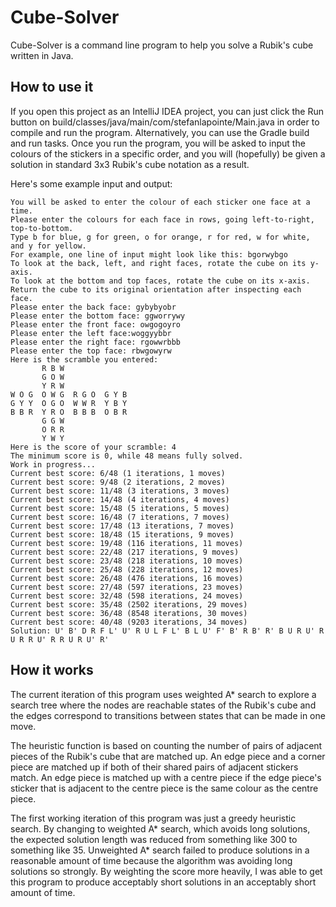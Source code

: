 # Cube-Solver

Cube-Solver is a command line program to help you solve a Rubik's cube written in Java.

## How to use it

If you open this project as an IntelliJ IDEA project, you can just click the Run button on build/classes/java/main/com/stefanlapointe/Main.java in order to compile and run the program. Alternatively, you can use the Gradle build and run tasks. Once you run the program, you will be asked to input the colours of the stickers in a specific order, and you will (hopefully) be given a solution in standard 3x3 Rubik's cube notation as a result.

Here's some example input and output:
```
You will be asked to enter the colour of each sticker one face at a time.
Please enter the colours for each face in rows, going left-to-right, top-to-bottom.
Type b for blue, g for green, o for orange, r for red, w for white, and y for yellow.
For example, one line of input might look like this: bgorwybgo
To look at the back, left, and right faces, rotate the cube on its y-axis.
To look at the bottom and top faces, rotate the cube on its x-axis.
Return the cube to its original orientation after inspecting each face.
Please enter the back face: gybybyobr
Please enter the bottom face: ggworrywy
Please enter the front face: owgogoyro
Please enter the left face:woggyybbr
Please enter the right face: rgowwrbbb
Please enter the top face: rbwgowyrw
Here is the scramble you entered:
       R B W
       G O W
       Y R W
W O G  O W G  R G O  G Y B
G Y Y  O G O  W W R  Y B Y
B B R  Y R O  B B B  O B R
       G G W
       O R R
       Y W Y
Here is the score of your scramble: 4
The minimum score is 0, while 48 means fully solved.
Work in progress...
Current best score: 6/48 (1 iterations, 1 moves)
Current best score: 9/48 (2 iterations, 2 moves)
Current best score: 11/48 (3 iterations, 3 moves)
Current best score: 14/48 (4 iterations, 4 moves)
Current best score: 15/48 (5 iterations, 5 moves)
Current best score: 16/48 (7 iterations, 7 moves)
Current best score: 17/48 (13 iterations, 7 moves)
Current best score: 18/48 (15 iterations, 9 moves)
Current best score: 19/48 (116 iterations, 11 moves)
Current best score: 22/48 (217 iterations, 9 moves)
Current best score: 23/48 (218 iterations, 10 moves)
Current best score: 25/48 (228 iterations, 12 moves)
Current best score: 26/48 (476 iterations, 16 moves)
Current best score: 27/48 (597 iterations, 23 moves)
Current best score: 32/48 (598 iterations, 24 moves)
Current best score: 35/48 (2502 iterations, 29 moves)
Current best score: 36/48 (8548 iterations, 30 moves)
Current best score: 40/48 (9203 iterations, 34 moves)
Solution: U' B' D R F L' U' R U L F L' B L U' F' B' R B' R' B U R U' R U R R U' R R U R U' R'
```


## How it works

The current iteration of this program uses weighted A* search to explore a search tree where the nodes are reachable states of the Rubik's cube and the edges correspond to transitions between states that can be made in one move.

The heuristic function is based on counting the number of pairs of adjacent pieces of the Rubik's cube that are matched up. An edge piece and a corner piece are matched up if both of their shared pairs of adjacent stickers match. An edge piece is matched up with a centre piece if the edge piece's sticker that is adjacent to the centre piece is the same colour as the centre piece.

The first working iteration of this program was just a greedy heuristic search. By changing to weighted A* search, which avoids long solutions, the expected solution length was reduced from something like 300 to something like 35. Unweighted A* search failed to produce solutions in a reasonable amount of time because the algorithm was avoiding long solutions so strongly. By weighting the score more heavily, I was able to get this program to produce acceptably short solutions in an acceptably short amount of time.
